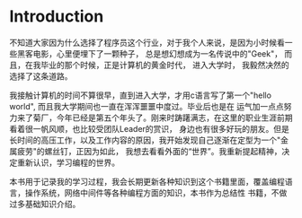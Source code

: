 # Introduction

不知道大家因为什么选择了程序员这个行业，对于我个人来说，是因为小时候看一些黑客电影，心里便埋下了一颗种子，
总是想幻想成为一名传说中的"Geek"， 而且，在我毕业的那个时候，正是计算机的黄金时代， 进入大学时， 我毅然决然的选择了这条道路。

我接触计算机的时间不算很早，直到进入大学，才用c语言写了第一个"hello world", 而且我大学期间也一直在浑浑噩噩中度过。毕业后也是在
运气加一点点努力来了菊厂，今年已经是第五个年头了。刚来时踌躇满志，在这里的职业生涯前期看着很一帆风顺，也比较受团队Leader的赏识，
身边也有很多好玩的朋友。但是长时间的高压工作，以及工作内容的原因，我开始发现自己逐渐在定型为一个"金属疲劳"的螺丝钉，正因为如此，
我想去看看外面的“世界”。我重新提起精神，决定重新认识，学习编程的世界。

本书用于记录我的学习过程，我会长期更新各种知识到这个书籍里面，覆盖编程语言，操作系统，网络中间件等各种编程方面的知识，本书作为总结性
书籍，不做过多基础知识介绍。
